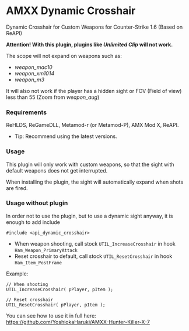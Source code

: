 # AMXX Dynamic Crosshair
Dynamic Crosshair for Custom Weapons for Counter-Strike 1.6 (Based on ReAPI)

**Attention! With this plugin, plugins like *Unlimited Clip* will not work.**

The scope will not expand on weapons such as:
* *weapon_mac10*
* *weapon_xm1014*
* *weapon_m3*

It will also not work if the player has a hidden sight or FOV (Field of view) less than 55 (Zoom from *weapon_aug*)

### Requirements
ReHLDS, ReGameDLL, Metamod-r (or Metamod-P), AMX Mod X, ReAPI.
* Tip: Recommend using the latest versions.

### Usage
This plugin will only work with custom weapons, so that the sight with default weapons does not get interrupted.

When installing the plugin, the sight will automatically expand when shots are fired.

### Usage without plugin

In order not to use the plugin, but to use a dynamic sight anyway, it is enough to add include
```Pawn
#include <api_dynamic_crosshair>
```

* When weapon shooting, call stock ```UTIL_IncreaseCrosshair``` in hook ```Ham_Weapon_PrimaryAttack```
* Reset crosshair to default, call stock ```UTIL_ResetCrosshair``` in hook ```Ham_Item_PostFrame```

Example:
```Pawn
// When shooting
UTIL_IncreaseCrosshair( pPlayer, pItem );

// Reset crosshair
UTIL_ResetCrosshair( pPlayer, pItem );
```

You can see how to use it in full here: https://github.com/YoshiokaHaruki/AMXX-Hunter-Killer-X-7

